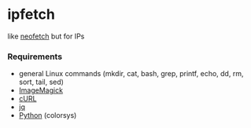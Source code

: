 # ipfetch
like [neofetch](https://github.com/dylanaraps/neofetch) but for IPs

### Requirements
- general Linux commands (mkdir, cat, bash, grep, printf, echo, dd, rm, sort, tail, sed)
- [ImageMagick](https://imagemagick.org/)
- [cURL](https://curl.se/)
- [jq](https://github.com/stedolan/jq)
- [Python](https://www.python.org/) (colorsys)
